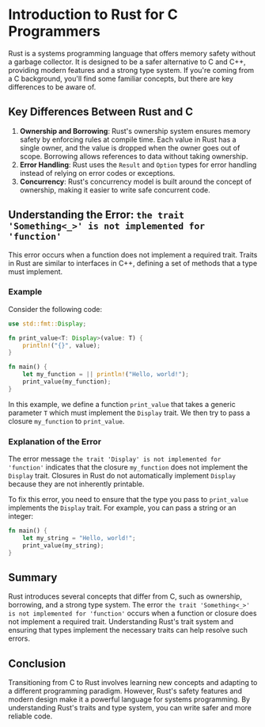 # Introduction to Rust for C Programmers

Rust is a systems programming language that offers memory safety without a garbage collector. It is designed to be a safer alternative to C and C++, providing modern features and a strong type system. If you're coming from a C background, you'll find some familiar concepts, but there are key differences to be aware of.

## Key Differences Between Rust and C

1. **Ownership and Borrowing**: Rust's ownership system ensures memory safety by enforcing rules at compile time. Each value in Rust has a single owner, and the value is dropped when the owner goes out of scope. Borrowing allows references to data without taking ownership.
2. **Error Handling**: Rust uses the `Result` and `Option` types for error handling instead of relying on error codes or exceptions.
3. **Concurrency**: Rust's concurrency model is built around the concept of ownership, making it easier to write safe concurrent code.

## Understanding the Error: `the trait 'Something<_>' is not implemented for 'function'`

This error occurs when a function does not implement a required trait. Traits in Rust are similar to interfaces in C++, defining a set of methods that a type must implement.

### Example

Consider the following code:

```rust
use std::fmt::Display;

fn print_value<T: Display>(value: T) {
    println!("{}", value);
}

fn main() {
    let my_function = || println!("Hello, world!");
    print_value(my_function);
}
```

In this example, we define a function `print_value` that takes a generic parameter `T` which must implement the `Display` trait. We then try to pass a closure `my_function` to `print_value`.

### Explanation of the Error

The error message `the trait 'Display' is not implemented for 'function'` indicates that the closure `my_function` does not implement the `Display` trait. Closures in Rust do not automatically implement `Display` because they are not inherently printable.

To fix this error, you need to ensure that the type you pass to `print_value` implements the `Display` trait. For example, you can pass a string or an integer:

```rust
fn main() {
    let my_string = "Hello, world!";
    print_value(my_string);
}
```

## Summary

Rust introduces several concepts that differ from C, such as ownership, borrowing, and a strong type system. The error `the trait 'Something<_>' is not implemented for 'function'` occurs when a function or closure does not implement a required trait. Understanding Rust's trait system and ensuring that types implement the necessary traits can help resolve such errors.

## Conclusion

Transitioning from C to Rust involves learning new concepts and adapting to a different programming paradigm. However, Rust's safety features and modern design make it a powerful language for systems programming. By understanding Rust's traits and type system, you can write safer and more reliable code.
